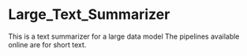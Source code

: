 # Large_Text_Summarizer

This is a text summarizer for a large data model
The pipelines available online are for short text.
